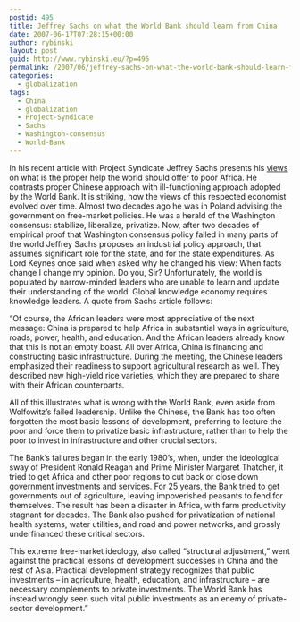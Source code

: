 ```yaml
---
postid: 495
title: Jeffrey Sachs on what the World Bank should learn from China
date: 2007-06-17T07:28:15+00:00
author: rybinski
layout: post
guid: http://www.rybinski.eu/?p=495
permalink: /2007/06/jeffrey-sachs-on-what-the-world-bank-should-learn-from-china/
categories:
  - globalization
tags:
  - China
  - globalization
  - Project-Syndicate
  - Sachs
  - Washington-consensus
  - World-Bank
---
```

In his recent article with Project Syndicate Jeffrey Sachs presents his [views](http://www.project-syndicate.org/commentary/sachs129) on what is the proper help the world should offer to poor Africa. He contrasts proper Chinese approach with ill-functioning approach adopted by the World Bank. It is striking, how the views of this respected economist evolved over time. Almost two decades ago he was in Poland advising the government on free-market policies. He was a herald of the Washington consensus: stabilize, liberalize, privatize. Now, after two decades of empirical proof that Washington consensus policy failed in many parts of the world Jeffrey Sachs proposes an industrial policy approach, that assumes significant role for the state, and for the state expenditures. As Lord Keynes once said when asked why he changed his view: When facts change I change my opinion. Do you, Sir? Unfortunately, the world is populated by narrow-minded leaders who are unable to learn and update their understanding of the world. Global knowledge economy requires knowledge leaders. A quote from Sachs article follows:

<!--more-->

“Of course, the African leaders were most appreciative of the next message: China is prepared to help Africa in substantial ways in agriculture, roads, power, health, and education. And the African leaders already know that this is not an empty boast. All over Africa, China is financing and constructing basic infrastructure. During the meeting, the Chinese leaders emphasized their readiness to support agricultural research as well. They described new high-yield rice varieties, which they are prepared to share with their African counterparts.

All of this illustrates what is wrong with the World Bank, even aside from Wolfowitz’s failed leadership. Unlike the Chinese, the Bank has too often forgotten the most basic lessons of development, preferring to lecture the poor and force them to privatize basic infrastructure, rather than to help the poor to invest in infrastructure and other crucial sectors.

The Bank’s failures began in the early 1980’s, when, under the ideological sway of President Ronald Reagan and Prime Minister Margaret Thatcher, it tried to get Africa and other poor regions to cut back or close down government investments and services. For 25 years, the Bank tried to get governments out of agriculture, leaving impoverished peasants to fend for themselves. The result has been a disaster in Africa, with farm productivity stagnant for decades. The Bank also pushed for privatization of national health systems, water utilities, and road and power networks, and grossly underfinanced these critical sectors.

This extreme free-market ideology, also called “structural adjustment,” went against the practical lessons of development successes in China and the rest of Asia. Practical development strategy recognizes that public investments – in agriculture, health, education, and infrastructure – are necessary complements to private investments. The World Bank has instead wrongly seen such vital public investments as an enemy of private-sector development.”
